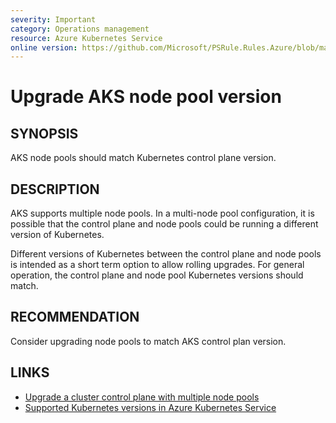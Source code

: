 ```yaml
---
severity: Important
category: Operations management
resource: Azure Kubernetes Service
online version: https://github.com/Microsoft/PSRule.Rules.Azure/blob/main/docs/rules/en/Azure.AKS.PoolVersion.md
---
```


# Upgrade AKS node pool version

## SYNOPSIS

AKS node pools should match Kubernetes control plane version.

## DESCRIPTION

AKS supports multiple node pools.
In a multi-node pool configuration, it is possible that the control plane and node pools could be running a different version of Kubernetes.

Different versions of Kubernetes between the control plane and node pools is intended as a short term option to allow rolling upgrades.
For general operation, the control plane and node pool Kubernetes versions should match.

## RECOMMENDATION

Consider upgrading node pools to match AKS control plan version.

## LINKS

- [Upgrade a cluster control plane with multiple node pools](https://docs.microsoft.com/en-us/azure/aks/use-multiple-node-pools#upgrade-a-cluster-control-plane-with-multiple-node-pools)
- [Supported Kubernetes versions in Azure Kubernetes Service](https://docs.microsoft.com/en-us/azure/aks/supported-kubernetes-versions)
